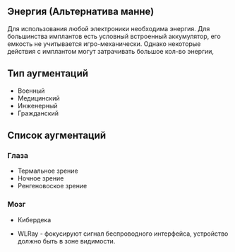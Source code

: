 ## Энергия (Альтернатива манне)

Для использования любой электроники необходима энергия. Для большинства имплантов есть условный встроенный аккумулятор, его емкость не учитывается игро-механически. Однако некоторые действия с имплантом могут затрачивать большое кол-во энергии, 




## Тип аугментаций

- Военный
- Медицинский
- Инженерный
- Гражданский

## Список аугментаций


### Глаза
- Термальное зрение
- Ночное зрение
- Ренгеновоское зрение

###  Мозг
- Кибердека

- WLRay - фокусируют сигнал беспроводного интерфейса, устройство должно быть в зоне видимости.